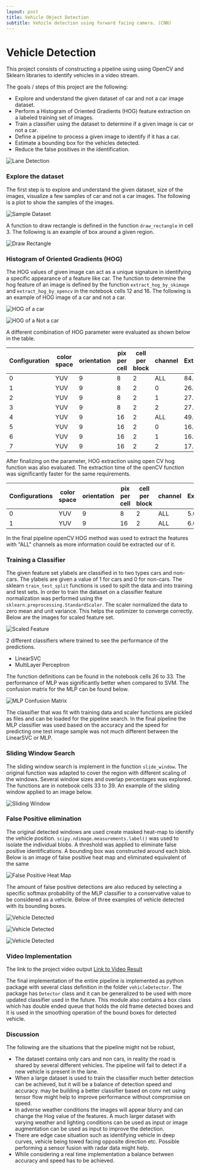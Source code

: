 ```yaml
---
layout: post
title: Vehicle Object Detection
subtitle: Vehicle detection using forward facing camera. (CNN)
---
```



[//]: # (Image References)
[image1]: ../img/draw_rectangles.png
[image3]: ../img/sampleset.png
[image4]: ../img/HOG_Vehicle.png
[image5]: ../img/HOG_nonvehicle.png
[image6]: ../img/feataure_scaling.png
[image7]: ../img/confusionmatrix.png
[image8]: ../img/slidingwindow.png
[image9]: ../img/FalsePositive.png
[image10]: ../img/test1.png
[image11]: ../img/test2.png
[image12]: ../img/test3.png
[image13]: ../img/DetectVehicle.png
[video1]: https://github.com/srikanth-narayanan/CarND-Vehicle-Detection/blob/master/project_video_out.mp4

# Vehicle Detection

This project consists of constructing a pipeline using using OpenCV and Sklearn libraries to identify vehicles in a video stream.

The goals / steps of this project are the following:

- Explore and understand the given dataset of car and not a car image dataset.
- Perform a Histogram of Oriented Gradients (HOG) feature extraction on a labeled training set of images.
- Train a classifier using the dataset to determine if a given image is car or not a car.
- Define a pipeline to process a given image to identify if it has a car.
- Estimate a bounding box for the vehicles detected.
- Reduce the false positives in the identification.

![Lane Detection](https://github.com/srikanth-narayanan/CarND-Vehicle-Detection/blob/master/output_images/DetectVehicle.gif)


### Explore the dataset

The first step is to explore and understand the given dataset, size of the images, visualize a few samples of car and not a car images. The following is a plot to show the samples of the images.

![Sample Dataset][image3]

A function to draw rectangle is defined in the function `draw_rectangle` in cell 3. The following is an example of box around a given region.

![Draw Rectangle][image1]


### Histogram of Oriented Gradients (HOG)

The HOG values of given image can act as a unique signature in identifying a specific appearance of a feature like car. The function to determine the hog feature of an image is defined by the function `extract_hog_by_skimage` and `extract_hog_by_opencv` in the notebook cells 12 and 16. The following is an example of HOG image of a car and not a car.

![HOG of a car][image4]

![HOG of a Not a car][image5]

A different combination of HOG parameter were evaluated as shown below in the table.

| Configuration | color space | orientation | pix per cell | cell per block | channel | Extract_Time |
|---------------|-------------|-------------|--------------|----------------|---------|--------------|
| 0             | YUV         | 9           | 8            | 2              | ALL     | 84.154645    |
| 1             | YUV         | 9           | 8            | 2              | 0       | 26.747634    |
| 2             | YUV         | 9           | 8            | 2              | 1       | 27.399855    |
| 3             | YUV         | 9           | 8            | 2              | 2       | 27.281057    |
| 4             | YUV         | 9           | 16           | 2              | ALL     | 49.047909    |
| 5             | YUV         | 9           | 16           | 2              | 0       | 16.573284    |
| 6             | YUV         | 9           | 16           | 2              | 1       | 16.791569    |
| 7             | YUV         | 9           | 16           | 2              | 2       | 17.329109    |


After finalizing on the parameter, HOG extraction using open CV hog function was also evaluated. The extraction time of the openCV function was significantly faster for the same requirements.


| Configurations | color space | orientation | pix per cell | cell per block | channel | Extract_Time |
|----------------|-------------|-------------|--------------|----------------|---------|--------------|
| 0              | YUV         | 9           | 8            | 2              | ALL     | 5.052052     |
| 1              | YUV         | 9           | 16           | 2              | ALL     | 6.059657     |

In the final pipeline openCV HOG method was used to extract the features with "ALL" channels as more information could be extracted our of it.

### Training a Classifier

The given feature set ylabels are classified in to two types cars and non-cars. The ylabels are given a value of 1 for cars and 0 for non-cars. The sklearn `train_test_split` functions is used to spilt the data and into training and test sets. In order to train the dataset on a classifier feature normalization was performed using the `sklearn.preprocessing.StandardScaler`. The scaler normalized the data to zero mean and unit variance. This helps the optimizer to converge correctly. Below are the images for scaled feature set.

![Scaled Feature][image6]

2 different classifiers where trained to see the performance of the predictions.
- LinearSVC
- MultiLayer Perceptron

The function definitions can be found in the notebook cells 26 to 33. The performance of MLP was significantly better when compared to SVM. The confusion matrix for the MLP can be found below.

![MLP Confusion Matrix][image7]

The classifier that was fit with training data and scaler functions are pickled as files and can be loaded for the pipeline search. In the final pipeline the MLP classifier was used based on the accuracy and the speed for predicting one test image sample was not much different between the LinearSVC or MLP.

### Sliding Window Search

The sliding window search is implement in the function `slide_window`. The original function was adapted to cover the region with different scaling of the windows. Several window sizes and overlap percentages was explored. The functions are in notebook cells 33 to 39. An example of the sliding window applied to an image below.

![Sliding Window][image8]

### False Positive elimination

The original detected windows are used create masked heat-map to identify the vehicle position. `scipy.ndimage.measurements.label()` was used to isolate the individual blobs. A threshold was applied to eliminate false positive identifications. A bounding box was constructed around each blob. Below is an image of false positive heat map and eliminated equivalent of the same

![False Positive Heat Map][image9]

The amount of false positive detections are also reduced by selecting a specific softmax probability of the MLP classifier to a conservative value to be considered as a vehicle. Below of three examples of vehicle detected with its bounding boxes.

![Vehicle Detected][image10]

![Vehicle Detected][image11]

![Vehicle Detected][image12]

### Video Implementation

The link to the project video output [Link to Video Result](./project_video_out.mp4)

The final implementation of the entire pipeline is implemented as python package with several class definition in the folder `vehicleDetector`. The package has `Detector` class and it can be generalized to be used with more updated classifier used in the future. This module also contains a box class which has double ended queue that holds the old frame detected boxes and it is used in the smoothing operation of the bound boxes for detected vehicle.

### Discussion

The following are the situations that the pipeline might not be robust,

- The dataset contains only cars and non cars, in reality the road is shared by several different vehicles. The pipeline will fail to detect if a new vehicle is present in the lane.
- When a large dataset is used to train the classifier much better detection can be achieved, but it will be a balance of detection speed and accuracy. may be building a better classifier based on conv net using tensor flow might help to improve performance without compromise on speed.
- In adverse weather conditions the images will appear blurry and can change the Hog value of the features. A much larger dataset with varying weather and lighting conditions can be used as input or image augmentation can be used as input to improve the detection.
- There are edge case situation such as identifying vehicle in deep curves, vehicle being towed facing opposite direction etc. Possible performing a sensor fusion with radar data might help.
- While considering a real time implementation a balance between accuracy and speed has to be achieved.
